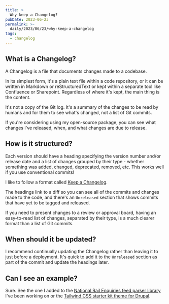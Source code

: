 ```yaml
---
title: >
  Why keep a Changelog?
pubDate: 2023-06-23
permalink: >-
  daily/2023/06/23/why-keep-a-changelog
tags:
  - changelog
---
```



## What is a Changelog?

A Changelog is a file that documents changes made to a codebase.

In its simplest form, it's a plain text file within a code repository, or it can be written in Markdown or reStructuredText or kept within a separate tool like Confluence or Sharepoint. Regardless of where it's kept, the main thing is the content.

It's not a copy of the Git log. It's a summary of the changes to be read by humans and for them to see what's changed, not a list of Git commits.

If you're considering using my open-source package, you can see what changes I've released, when, and what changes are due to release.


## How is it structured?

Each version should have a heading specifying the version number and/or release date and a list of changes grouped by their type - whether something was added, changed, deprecated, removed, etc. This works well if you use conventional commits!

I like to follow a format called [Keep a Changelog](https://keepachangelog.com).

The headings link to a diff so you can see all of the commits and changes made to the code, and there's an `Unreleased` section that shows commits that have yet to be tagged and released.

If you need to present changes to a review or approval board, having an easy-to-read list of changes, separated by their type, is a much clearer format than a list of Git commits.

## When should it be updated?

I recommend continually updating the Changelog rather than leaving it to just before a deployment. It's quick to add it to the `Unreleased` section as part of the commit and update the headings later.

## Can I see an example?

Sure. See the one I added to the [National Rail Enquiries feed parser library](https://github.com/opdavies/national-rail-enquiries-feed-parser/blob/main/CHANGELOG.md) I've been working on or the [Tailwind CSS starter kit theme for Drupal](https://git.drupalcode.org/project/tailwindcss/-/blob/5.x/CHANGELOG.md).
